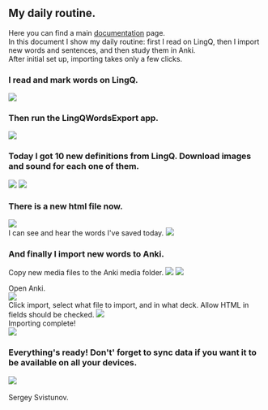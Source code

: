 ## My daily routine.

Here you can find a main [documentation](README.md) page. <br>
In this document I show my daily routine: first I read on LingQ, then I import new words and sentences, and then study them in Anki.
<br> After initial set up, importing takes only a few clicks.

### I read and mark words on LingQ.
![](a11.png)

### Then run the LingQWordsExport app.
![](a15.png)

### Today I got 10 new definitions from LingQ. Download images and sound for each one of them.
![](a17.png)
![](a18.png)

### There is a new html file now. 
![](a20.png) <br>
I can see and hear the words I've saved today.
![](a22.png) <br>

### And finally I import new words to Anki.
Copy new media files to the Anki media folder.
![](a25.png)
![](a26.png)

Open Anki. <br>
![](a28.png) <br>
Click import, select what file to import, and in what deck. Allow HTML in fields should be checked.
![](a29.png) <br>
Importing complete! <br>
![](a30.png)

### Everything's ready! Don't' forget to sync data if you want it to be available on all your devices.
![](a33.png)
<br> <br>
Sergey Svistunov.
